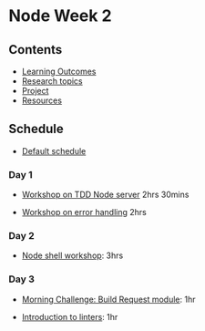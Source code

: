 # Node Week 2

## Contents

- [Learning Outcomes](./learning-outcomes.md)
- [Research topics](./research-afternoon.md)
- [Project](./project.md)
- [Resources](./resources)

## Schedule
- [Default schedule](../schedules/default.md)

### Day 1

- [Workshop on TDD Node server](https://github.com/foundersandcoders/ws-tdd-node-server) 2hrs 30mins

- [Workshop on error handling](https://github.com/foundersandcoders/error-handling-workshop) 2hrs

### Day 2

- [Node shell workshop](https://github.com/foundersandcoders/Node-Shell-Workshop/): 3hrs

### Day 3

- [Morning Challenge: Build Request module](https://github.com/foundersandcoders/mc-request-module-workshop): 1hr

- [Introduction to linters](./linter.md): 1hr

